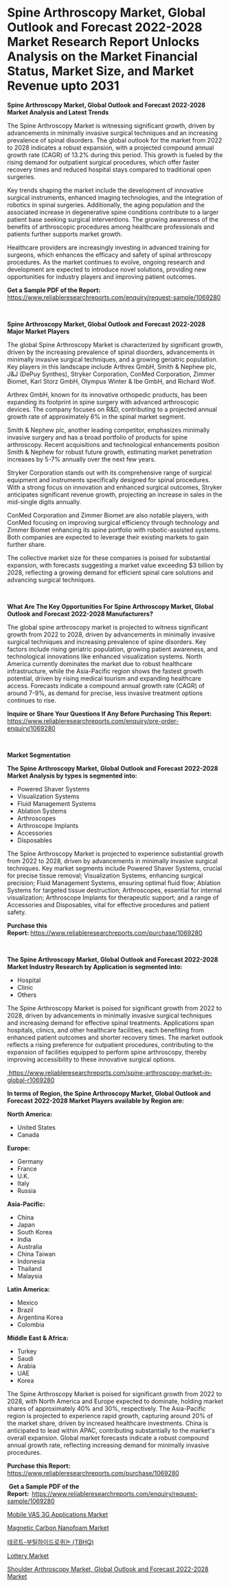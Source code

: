 <p><h1>Spine Arthroscopy Market, Global Outlook and Forecast 2022-2028 Market Research Report Unlocks Analysis on the Market Financial Status, Market Size, and Market Revenue upto 2031</h1></p><p><strong>Spine Arthroscopy Market, Global Outlook and Forecast 2022-2028 Market Analysis and Latest Trends</strong></p>
<p><p>The Spine Arthroscopy Market is witnessing significant growth, driven by advancements in minimally invasive surgical techniques and an increasing prevalence of spinal disorders. The global outlook for the market from 2022 to 2028 indicates a robust expansion, with a projected compound annual growth rate (CAGR) of 13.2% during this period. This growth is fueled by the rising demand for outpatient surgical procedures, which offer faster recovery times and reduced hospital stays compared to traditional open surgeries.</p><p>Key trends shaping the market include the development of innovative surgical instruments, enhanced imaging technologies, and the integration of robotics in spinal surgeries. Additionally, the aging population and the associated increase in degenerative spine conditions contribute to a larger patient base seeking surgical interventions. The growing awareness of the benefits of arthroscopic procedures among healthcare professionals and patients further supports market growth.</p><p>Healthcare providers are increasingly investing in advanced training for surgeons, which enhances the efficacy and safety of spinal arthroscopy procedures. As the market continues to evolve, ongoing research and development are expected to introduce novel solutions, providing new opportunities for industry players and improving patient outcomes.</p></p>
<p><strong>Get a Sample PDF of the Report:&nbsp;</strong> <a href="https://www.reliableresearchreports.com/enquiry/request-sample/1069280">https://www.reliableresearchreports.com/enquiry/request-sample/1069280</a></p>
<p>&nbsp;</p>
<p><strong>Spine Arthroscopy Market, Global Outlook and Forecast 2022-2028 Major Market Players</strong></p>
<p><p>The global Spine Arthroscopy Market is characterized by significant growth, driven by the increasing prevalence of spinal disorders, advancements in minimally invasive surgical techniques, and a growing geriatric population. Key players in this landscape include Arthrex GmbH, Smith & Nephew plc, J&J (DePuy Synthes), Stryker Corporation, ConMed Corporation, Zimmer Biomet, Karl Storz GmbH, Olympus Winter & Ibe GmbH, and Richard Wolf.</p><p>Arthrex GmbH, known for its innovative orthopedic products, has been expanding its footprint in spine surgery with advanced arthroscopic devices. The company focuses on R&D, contributing to a projected annual growth rate of approximately 6% in the spinal market segment.</p><p>Smith & Nephew plc, another leading competitor, emphasizes minimally invasive surgery and has a broad portfolio of products for spine arthroscopy. Recent acquisitions and technological enhancements position Smith & Nephew for robust future growth, estimating market penetration increases by 5-7% annually over the next few years.</p><p>Stryker Corporation stands out with its comprehensive range of surgical equipment and instruments specifically designed for spinal procedures. With a strong focus on innovation and enhanced surgical outcomes, Stryker anticipates significant revenue growth, projecting an increase in sales in the mid-single digits annually.</p><p>ConMed Corporation and Zimmer Biomet are also notable players, with ConMed focusing on improving surgical efficiency through technology and Zimmer Biomet enhancing its spine portfolio with robotic-assisted systems. Both companies are expected to leverage their existing markets to gain further share.</p><p>The collective market size for these companies is poised for substantial expansion, with forecasts suggesting a market value exceeding $3 billion by 2028, reflecting a growing demand for efficient spinal care solutions and advancing surgical techniques.</p></p>
<p>&nbsp;</p>
<p><strong>What Are The Key Opportunities For Spine Arthroscopy Market, Global Outlook and Forecast 2022-2028 Manufacturers?</strong></p>
<p><p>The global spine arthroscopy market is projected to witness significant growth from 2022 to 2028, driven by advancements in minimally invasive surgical techniques and increasing prevalence of spine disorders. Key factors include rising geriatric population, growing patient awareness, and technological innovations like enhanced visualization systems. North America currently dominates the market due to robust healthcare infrastructure, while the Asia-Pacific region shows the fastest growth potential, driven by rising medical tourism and expanding healthcare access. Forecasts indicate a compound annual growth rate (CAGR) of around 7-9%, as demand for precise, less invasive treatment options continues to rise.</p></p>
<p><strong>Inquire or Share Your Questions If Any Before Purchasing This Report:</strong> <a href="https://www.reliableresearchreports.com/enquiry/pre-order-enquiry/1069280">https://www.reliableresearchreports.com/enquiry/pre-order-enquiry/1069280</a></p>
<p>&nbsp;</p>
<p><strong>Market Segmentation</strong></p>
<p><strong>The Spine Arthroscopy Market, Global Outlook and Forecast 2022-2028 Market Analysis by types is segmented into:</strong></p>
<p><ul><li>Powered Shaver Systems</li><li>Visualization Systems</li><li>Fluid Management Systems</li><li>Ablation Systems</li><li>Arthroscopes</li><li>Arthroscope Implants</li><li>Accessories</li><li>Disposables</li></ul></p>
<p><p>The Spine Arthroscopy Market is projected to experience substantial growth from 2022 to 2028, driven by advancements in minimally invasive surgical techniques. Key market segments include Powered Shaver Systems, crucial for precise tissue removal; Visualization Systems, enhancing surgical precision; Fluid Management Systems, ensuring optimal fluid flow; Ablation Systems for targeted tissue destruction; Arthroscopes, essential for internal visualization; Arthroscope Implants for therapeutic support; and a range of Accessories and Disposables, vital for effective procedures and patient safety.</p></p>
<p><strong>Purchase this Report:&nbsp;</strong><a href="https://www.reliableresearchreports.com/purchase/1069280">https://www.reliableresearchreports.com/purchase/1069280</a></p>
<p>&nbsp;</p>
<p><strong>The Spine Arthroscopy Market, Global Outlook and Forecast 2022-2028 Market Industry Research by Application is segmented into:</strong></p>
<p><ul><li>Hospital</li><li>Clinic</li><li>Others</li></ul></p>
<p><p>The Spine Arthroscopy Market is poised for significant growth from 2022 to 2028, driven by advancements in minimally invasive surgical techniques and increasing demand for effective spinal treatments. Applications span hospitals, clinics, and other healthcare facilities, each benefiting from enhanced patient outcomes and shorter recovery times. The market outlook reflects a rising preference for outpatient procedures, contributing to the expansion of facilities equipped to perform spine arthroscopy, thereby improving accessibility to these innovative surgical options.</p></p>
<p><a href="https://www.reliableresearchreports.com/spine-arthroscopy-market-in-global-r1069280">&nbsp;https://www.reliableresearchreports.com/spine-arthroscopy-market-in-global-r1069280</a></p>
<p><strong>In terms of Region, the Spine Arthroscopy Market, Global Outlook and Forecast 2022-2028 Market Players available by Region are:</strong></p>
<p>
    <p> <strong> North America: </strong>
        <ul>
            <li>United States</li>
            <li>Canada</li>
        </ul>
        </p> 
    <p> <strong> Europe: </strong>
        <ul>
            <li>Germany</li>
            <li>France</li>
            <li>U.K.</li>
            <li>Italy</li>
            <li>Russia</li>
        </ul>
        </p> 
    <p> <strong> Asia-Pacific: </strong>
        <ul>
            <li>China</li>
            <li>Japan</li>
            <li>South Korea</li>
            <li>India</li>
            <li>Australia</li>
            <li>China Taiwan</li>
            <li>Indonesia</li>
            <li>Thailand</li>
            <li>Malaysia</li>
        </ul>
        </p> 
    <p> <strong> Latin America: </strong>
        <ul>
            <li>Mexico</li>
            <li>Brazil</li>
            <li>Argentina Korea</li>
            <li>Colombia</li>
        </ul>
        </p> 
    <p> <strong> Middle East & Africa: </strong>
        <ul>
            <li>Turkey</li>
            <li>Saudi</li>
            <li>Arabia</li>
            <li>UAE</li>
            <li>Korea</li>
        </ul>
    </p>
    </p>
<p><p>The Spine Arthroscopy Market is poised for significant growth from 2022 to 2028, with North America and Europe expected to dominate, holding market shares of approximately 40% and 30%, respectively. The Asia-Pacific region is projected to experience rapid growth, capturing around 20% of the market share, driven by increased healthcare investments. China is anticipated to lead within APAC, contributing substantially to the market's overall expansion. Global market forecasts indicate a robust compound annual growth rate, reflecting increasing demand for minimally invasive procedures.</p></p>
<p><strong>Purchase this Report: </strong><a href="https://www.reliableresearchreports.com/purchase/1069280">https://www.reliableresearchreports.com/purchase/1069280</a></p>
<p>&nbsp;<strong>Get a Sample PDF of the Report:&nbsp;&nbsp;</strong><a href="https://www.reliableresearchreports.com/enquiry/request-sample/1069280">https://www.reliableresearchreports.com/enquiry/request-sample/1069280</a></p>
<p><strong></strong></p>
<p><p><a href="https://issuu.com/reportprime-2/docs/mobile-vas-3g-applications-market-s_ef8e971cac16c4">Mobile VAS 3G Applications Market</a></p><p><a href="https://issuu.com/reportprime-2/docs/magnetic-carbon-nanofoam-market-siz_3d4b3e7f4a4714">Magnetic Carbon Nanofoam Market</a></p><p><a href="https://github.com/laholand/Market-Research-Report-List-6/blob/main/2939981108423.md">테르트-부틸하이드로퀴논 (TBHQ)</a></p><p><a href="https://www.linkedin.com/pulse/global-lottery-industry-types-applications-market-players-vijde?trackingId=AS%2F%2FrmRzS%2FGdSaE3M3JS6w%3D%3D">Lottery Market</a></p><p><a href="https://github.com/arionmp/Market-Research-Report-List-5/blob/main/shoulder-arthroscopy-market-global-outlook-and-forecast-2022-2028-market.md">Shoulder Arthroscopy Market, Global Outlook and Forecast 2022-2028 Market</a></p></p>